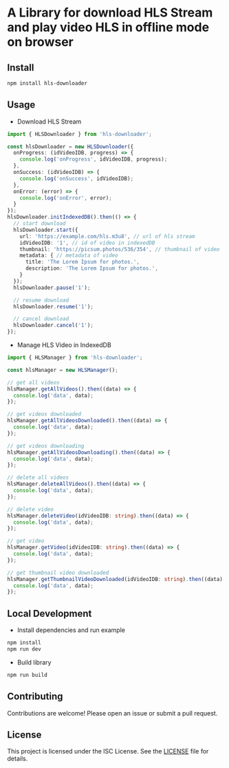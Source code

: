 # A Library for download HLS Stream and play video HLS in offline mode on browser

## Install
```bash
npm install hls-downloader
```

## Usage
- Download HLS Stream
```ts
import { HLSDownloader } from 'hls-downloader';

const hlsDownloader = new HLSDownloader({
  onProgress: (idVideoIDB, progress) => {
    console.log('onProgress', idVideoIDB, progress);
  },
  onSuccess: (idVideoIDB) => {
    console.log('onSuccess', idVideoIDB);
  },
  onError: (error) => {
    console.log('onError', error);
  }
});
hlsDownloader.initIndexedDB().then(() => {
  // start download
  hlsDownloader.start({
    url: 'https://example.com/hls.m3u8', // url of hls stream
    idVideoIDB: '1', // id of video in indexedDB
    thumbnail: 'https://picsum.photos/536/354', // thumbnail of video
    metadata: { // metadata of video
      title: 'The Lorem Ipsum for photos.',
      description: 'The Lorem Ipsum for photos.',
    }
  });
  hlsDownloader.pause('1');

  // resume download
  hlsDownloader.resume('1');

  // cancel download
  hlsDownloader.cancel('1');
});
```

- Manage HLS Video in IndexedDB
```ts
import { HLSManager } from 'hls-downloader';

const hlsManager = new HLSManager();

// get all videos 
hlsManager.getAllVideos().then((data) => {
  console.log('data', data);
});

// get videos downloaded
hlsManager.getAllVideosDownloaded().then((data) => {
  console.log('data', data);
});

// get videos downloading
hlsManager.getAllVideosDownloading().then((data) => {
  console.log('data', data);
});

// delete all videos
hlsManager.deleteAllVideos().then((data) => {
  console.log('data', data);
});

// delete video
hlsManager.deleteVideo(idVideoIDB: string).then((data) => {
  console.log('data', data);
});

// get video
hlsManager.getVideo(idVideoIDB: string).then((data) => {
  console.log('data', data);
});

// get thumbnail video downloaded
hlsManager.getThumbnailVideoDownloaded(idVideoIDB: string).then((data) => {
  console.log('data', data);
});
```

## Local Development

- Install dependencies and run example
```bash
npm install
npm run dev
```
- Build library
```bash
npm run build
```

## Contributing

Contributions are welcome! Please open an issue or submit a pull request.

## License

This project is licensed under the ISC License. See the [LICENSE](LICENSE) file for details.